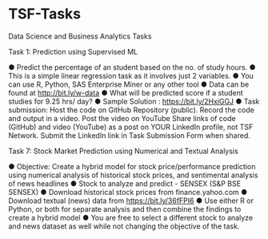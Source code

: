 # TSF-Tasks

Data Science and Business Analytics Tasks

Task 1: Prediction using Supervised ML

● Predict the percentage of an student based on the no. of study hours. 
● This is a simple linear regression task as it involves just 2 variables. 
● You can use R, Python, SAS Enterprise Miner or any other tool 
● Data can be found at http://bit.ly/w-data 
● What will be predicted score if a student studies for 9.25 hrs/ day? 
● Sample Solution : https://bit.ly/2HxiGGJ 
● Task submission:
Host the code on GitHub Repository (public). Record the code and output in a video. Post the video on YouTube
Share links of code (GitHub) and video (YouTube) as a post on YOUR LinkedIn profile, not TSF Network.
Submit the LinkedIn link in Task Submission Form when shared.

Task 7: Stock Market Prediction using Numerical and Textual Analysis

● Objective: Create a hybrid model for stock price/performance prediction
using numerical analysis of historical stock prices, and sentimental analysis of
news headlines
● Stock to analyze and predict - SENSEX (S&P BSE SENSEX)
● Download historical stock prices from finance.yahoo.com
● Download textual (news) data from https://bit.ly/36fFPI6
● Use either R or Python, or both for separate analysis and then combine the
findings to create a hybrid model
● You are free to select a different stock to analyze and news dataset as well
while not changing the objective of the task.
